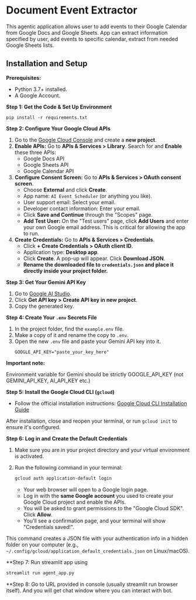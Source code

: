 # Document Event Extractor

This agentic application allows user to add events to their Google Calendar from Google Docs and Google Sheets. App can extract information specified by user, add events to specific calendar, extract from needed Google Sheets lists.

## Installation and Setup

**Prerequisites:**
*   Python 3.7+ installed.
*   A Google Account.

**Step 1: Get the Code & Set Up Environment**

    pip install -r requirements.txt

**Step 2: Configure Your Google Cloud APIs**

1.  Go to the [Google Cloud Console](https://console.cloud.google.com/) and create a **new project**.
2.  **Enable APIs:** Go to **APIs & Services > Library**. Search for and **Enable** these three APIs:
    *   Google Docs API
    *   Google Sheets API
    *   Google Calendar API
3.  **Configure Consent Screen:** Go to **APIs & Services > OAuth consent screen**.
    *   Choose **External** and click **Create**.
    *   App name: `AI Event Scheduler` (or anything you like).
    *   User support email: Select your email.
    *   Developer contact information: Enter your email.
    *   Click **Save and Continue** through the "Scopes" page.
    *   **Add Test User:** On the "Test users" page, click **Add Users** and enter your own Google email address. This is critical for allowing the app to run.
4.  **Create Credentials:** Go to **APIs & Services > Credentials**.
    *   Click **+ Create Credentials > OAuth client ID**.
    *   Application type: **Desktop app**.
    *   Click **Create**. A pop-up will appear. Click **Download JSON**.
    *   **Rename the downloaded file to `credentials.json` and place it directly inside your project folder.**

**Step 3: Get Your Gemini API Key**
1.  Go to [Google AI Studio](https://aistudio.google.com/).
2.  Click **Get API key > Create API key in new project**.
3.  Copy the generated key.

**Step 4: Create Your `.env` Secrets File**
1.  In the project folder, find the `example.env` file.
2.  Make a copy of it and rename the copy to `.env`.
3.  Open the new `.env` file and paste your Gemini API key into it.
    ```
    GOOGLE_API_KEY="paste_your_key_here"
    ```

**Important note:**

Environment variable for Gemini should be strictly GOOGLE_API_KEY (not GEMINI_API_KEY, AI_API_KEY etc.)


**Step 5: Install the Google Cloud CLI (`gcloud`)**

*   Follow the official installation instructions: [Google Cloud CLI Installation Guide](https://cloud.google.com/sdk/docs/install)

After installation, close and reopen your terminal, or run `gcloud init` to ensure it's configured.

**Step 6: Log in and Create the Default Credentials**

1.  Make sure you are in your project directory and your virtual environment is activated.
2.  Run the following command in your terminal:

    ```bash
    gcloud auth application-default login
    ```

    *   Your web browser will open to a Google login page.
    *   Log in with the **same Google account** you used to create your Google Cloud project and enable the APIs.
    *   You will be asked to grant permissions to the "Google Cloud SDK". Click **Allow**.
    *   You'll see a confirmation page, and your terminal will show "Credentials saved!".

This command creates a JSON file with your authentication info in a hidden folder on your computer (e.g., `~/.config/gcloud/application_default_credentials.json` on Linux/macOS).

**Step 7: Run streamlit app using
```bash
streamlit run agent_app.py
```

**Step 8: Go to URL provided in console (usually streamlit run browser itself). And you will get chat window where you can interact with bot.
